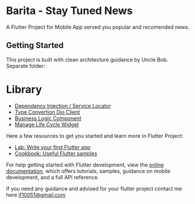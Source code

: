 # Barita - Stay Tuned News

A Flutter Project for Mobile App served you popular and recomended news.

## Getting Started

This project is built with clean architecture guidance by Uncle Bob.
Separate folder:<br/>

# Library
- [Dependency Injection / Service Locator](https://pub.dev/packages/get_it)
- [Type Convertion Dio Client](https://pub.dev/packages/retrofit)
- [Business Logic Component](https://pub.dev/packages/flutter_bloc)
- [Manage Life Cycle Widget](https://pub.dev/packages/flutter_hooks)


Here a few resources to get you started and learn more in Flutter Project:
- [Lab: Write your first Flutter app](https://docs.flutter.dev/get-started/codelab)
- [Cookbook: Useful Flutter samples](https://docs.flutter.dev/cookbook)

For help getting started with Flutter development, view the
[online documentation](https://docs.flutter.dev/), which offers tutorials,
samples, guidance on mobile development, and a full API reference.

If you need any guidance and advised for your flutter project contact me here [if10051@gmail.com](mailto:if10051@gmail.com)